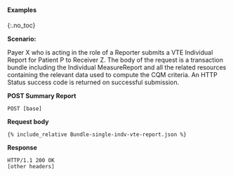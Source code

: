 #### Examples
{:.no_toc}

**Scenario:**

Payer X who is acting in the role of a Reporter submits a VTE Individual Report for Patient P to Receiver Z.  The body of the request is a transaction bundle including the Individual MeasureReport and all the related resources containing the relevant data used to compute the CQM criteria.  An HTTP Status success code is returned on successful submission.

**POST Summary Report**

`POST [base]`

**Request body**

~~~
{% include_relative Bundle-single-indv-vte-report.json %}
~~~

**Response**

~~~
HTTP/1.1 200 OK
[other headers]
~~~

